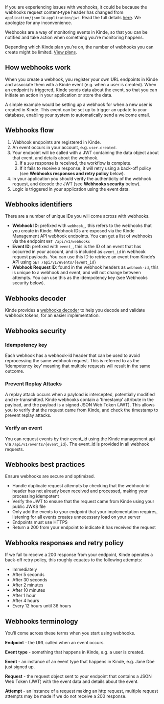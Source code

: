 
<Aside type="warning">

If you are experiencing issues with webhooks, it could be because the webhooks request content-type header has changed from `application/json` to `application/jwt`. Read the full details [here](https://kinde.notion.site/Important-notice-for-webhooks-users-7fcf184faece41368603e513267dffc6). We apologize for any inconvenience.

</Aside>

Webhooks are a way of monitoring events in Kinde, so that you can be notified and take action when something you’re monitoring happens.

<Aside type="upgrade">

Depending which Kinde plan you’re on, the number of webhooks you can create might be limited. [View plans](https://kinde.com/pricing/).

</Aside>

## How webhooks work

When you create a webhook, you register your own URL endpoints in Kinde and associate them with a Kinde event (e.g. when a user is created). When an endpoint is triggered, Kinde sends data about the event, so that you can initiate an action in your application or store the data.

A simple example would be setting up a webhook for when a new user is created in Kinde. This event can be set up to trigger an update to your database, enabling your system to automatically send a welcome email.

## Webhooks flow

1. Webhook endpoints are registered in Kinde.
2. An event occurs in your account, e.g. `user.created`.
3. Your endpoint will be called with a JWT containing the data object about that event, and details about the webhook.
   1. If a `200` response is received, the workflow is complete.
   2. If it fails to receive a response, it will retry using a back-off policy (see **Webhooks responses and retry policy** below).
4. In your application you should verify the authenticity of the webhook request, and decode the JWT (see **Webhooks security** below).
5. Logic is triggered in your application using the event data.

## Webhooks identifiers

There are a number of unique IDs you will come across with webhooks.

- **Webhook ID**: prefixed with `webhook_`, this refers to the webhooks that you create in Kinde. Webhook IDs are exposed via the Kinde Management API webhook endpoints. You can get a list of webhooks via the endpoint `GET /api/v1/webhooks`
- **Event ID**: prefixed with `event_`, this is the ID of an event that has occurred in your account, and is included as `event_id` in webhook request payloads. You can use this ID to retrieve an event from Kinde’s API using `GET /api/v1/events/{event_id}`
- **Webhook Request ID**: found in the webhook headers as `webhook-id`, this is unique to a webhook and event, and will not change between attempts. You can use this as the idempotency key (see Webhooks security below).

## Webhooks decoder

Kinde provides a [webhooks decoder](https://github.com/kinde-oss/webhook) to help you decode and validate webhook tokens, for an easier implementation.

## Webhooks security

### Idempotency key

Each webhook has a webhook-id header that can be used to avoid reprocessing the same webhook request. This is referred to as the ‘idempotency key’ meaning that multiple requests will result in the same outcome.

### Prevent Replay Attacks

A replay attack occurs when a payload is intercepted, potentially modified and re-transmitted. Kinde webhooks contain a ‘timestamp’ attribute in the payload, and the payload is a signed JSON Web Token (JWT). This allows you to verify that the request came from Kinde, and check the timestamp to prevent replay attacks.

### Verify an event

You can request events by their event_id using the Kinde management api via `/api/v1/events/{event_id}`. The event_id is provided in all webhook requests.

## Webhooks best practices

Ensure webhooks are secure and optimized.

- Handle duplicate request attempts by checking that the webhook-id header has not already been received and processed, making your processing idempotent
- Verify the JWT to ensure that the request came from Kinde using your public JWKS file
- Only add the events to your endpoint that your implementation requires, listening for all events creates unnecessary load on your server
- Endpoints must use HTTPS
- Return a 200 from your endpoint to indicate it has received the request

## Webhooks responses and retry policy

If we fail to receive a 200 response from your endpoint, Kinde operates a back-off retry policy, this roughly equates to the following attempts:

- Immediately
- After 5 seconds
- After 30 seconds
- After 2 minutes
- After 10 minutes
- After 1 hour
- After 4 hours
- Every 12 hours until 36 hours

## Webhooks terminology

You’ll come across these terms when you start using webhooks.

**Endpoint** - the URL called when an event occurs.

**Event type** - something that happens in Kinde, e.g. a user is created.

**Event** - an instance of an event type that happens in Kinde, e.g. Jane Doe just signed up.

**Request** - the request object sent to your endpoint that contains a JSON Web Token (JWT) with the event data and details about the event.

**Attempt** - an instance of a request making an http request, multiple request attempts may be made if we do not receive a 200 response.
